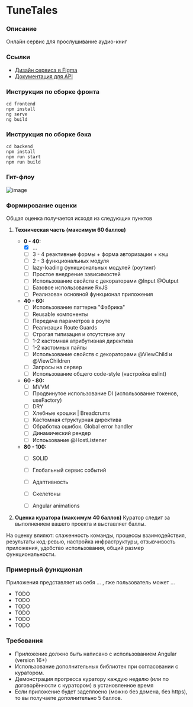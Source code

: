 # TuneTales

### Описание
Онлайн сервис для прослушивание аудио-книг

### Ссылки
- [Дизайн сервиса в Figma](https://www.figma.com/file/O5EqadxFt47TUyOPIHkfnd/TuneTales?type=design&node-id=2%3A2&mode=design&t=7FuCFo1vNic0Myrg-1)
- [Документация для API](https://documenter.getpostman.com/view/24641121/2sA3BoZB8L)

### Инструкция по сборке фронта
```
cd frontend
npm install
ng serve
ng build
```

### Инструкция по сборке бэка
```
cd backend
npm install
npm run start
npm run build
```

### Гит-флоу
![image](https://github.com/CatDevelop/TuneTales/assets/95305283/9265f23d-e60c-4205-8efc-3f62705df4fd)

### Формирование оценки

Общая оценка получается исходя из следующих пунктов

1. **Техническая часть (максимум 60 баллов)**

    * **0 - 40:**  
        - [x] ...  
        - [ ] 3 - 4 реактивные формы + форма авторизации + кэш  
        - [ ] 2 - 3 функциональных модуля  
        - [ ] lazy-loading функциональных модулей (роутинг)  
        - [ ] Простое внедрение зависимостей  
        - [ ] Использование свойств с декораторами @Input @Output  
        - [ ] Базовое использование RxJS  
        - [ ] Реализован основной функционал приложения  

    * **40 - 60:**  
        - [ ] Использование паттерна "Фабрика"  
        - [ ] Reusable компоненты  
        - [ ] Передача параметров в роуте  
        - [ ] Реализация Route Guards  
        - [ ] Строгая типизация и отсутствие any  
        - [ ] 1-2 кастомная атрибутивная директива  
        - [ ] 1-2 кастомных пайпы  
        - [ ] Использование свойств с декораторами @ViewChild и @ViewChildren  
        - [ ] Запросы на сервер  
        - [ ] Использование общего code-style (настройка eslint)  

    * **60 - 80:**  
        - [ ] MVVM  
        - [ ] Продвинутое использование DI (использование токенов, useFactory)  
        - [ ] DRY  
        - [ ] Хлебные крошки | Breadcrums  
        - [ ] Кастомная структурная директива  
        - [ ] Обработка ошибок. Global error handler  
        - [ ] Динамический рендер  
        - [ ] Испоьзование @HostListener  

    * **80 - 100:**  
        - [ ] SOLID  
        - [ ] Глобальный сервис событий  
        - [ ] Адаптивность  
        - [ ] Скелетоны  
        - [ ] Angular animations  


2. **Оценка куратора (максимум 40 баллов)**
Куратор следит за выполнением вашего проекта и выставляет баллы. 

На оценку влияют: слаженность команды, процессы взаимодействия, результаты код-ревью, настройка инфраструктуры, отзывчивость приложения, удобство использования, общий размер функциональности.


### Примерный функционал

Приложения представляет из себя ... , гже пользователь может ...

- TODO
- TODO
- TODO
- TODO
- TODO
- TODO


### Требования

- Приложение должно быть написано с использованием Angular (version 16+)
- Использование дополнительных библиотек при согласовании с куратором.
- Демонстрация прогресса куратору каждую неделю (или по договорённости с куратором) в установленное время
- Если приложение будет задеплоено (можно без домена, без https), то вы получаете дополнительно 5 баллов. 
